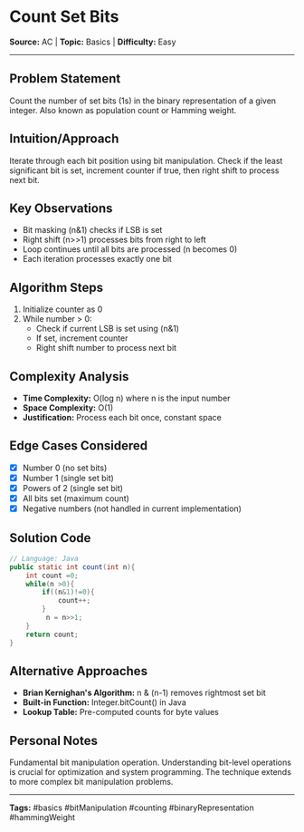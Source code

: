 # Count Set Bits

**Source:** AC | **Topic:** Basics | **Difficulty:** Easy  

---

## Problem Statement
Count the number of set bits (1s) in the binary representation of a given integer. Also known as population count or Hamming weight.

## Intuition/Approach
Iterate through each bit position using bit manipulation. Check if the least significant bit is set, increment counter if true, then right shift to process next bit.

## Key Observations
- Bit masking (n&1) checks if LSB is set
- Right shift (n>>1) processes bits from right to left
- Loop continues until all bits are processed (n becomes 0)
- Each iteration processes exactly one bit

## Algorithm Steps
1. Initialize counter as 0
2. While number > 0:
   - Check if current LSB is set using (n&1)
   - If set, increment counter
   - Right shift number to process next bit

## Complexity Analysis
- **Time Complexity:** O(log n) where n is the input number
- **Space Complexity:** O(1)
- **Justification:** Process each bit once, constant space

## Edge Cases Considered
- [x] Number 0 (no set bits)
- [x] Number 1 (single set bit)
- [x] Powers of 2 (single set bit)
- [x] All bits set (maximum count)
- [x] Negative numbers (not handled in current implementation)

## Solution Code

```java
// Language: Java
public static int count(int n){
    int count =0;
    while(n >0){
        if((n&1)!=0){
            count++;
        }
         n = n>>1;
    }
    return count;
}
```

## Alternative Approaches
- **Brian Kernighan's Algorithm:** n & (n-1) removes rightmost set bit
- **Built-in Function:** Integer.bitCount() in Java
- **Lookup Table:** Pre-computed counts for byte values

## Personal Notes
Fundamental bit manipulation operation. Understanding bit-level operations is crucial for optimization and system programming. The technique extends to more complex bit manipulation problems.

---
**Tags:** #basics #bitManipulation #counting #binaryRepresentation #hammingWeight 